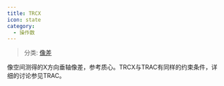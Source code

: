 ```yaml
---
title: TRCX
icon: state
category:
  - 操作数
---
```


> 分类: [像差](/hb/operands/131/885/  "Zemax 操作数 像差")

像空间测得的X方向垂轴像差，参考质心。TRCX与TRAC有同样的约束条件，详细的讨论参见TRAC。